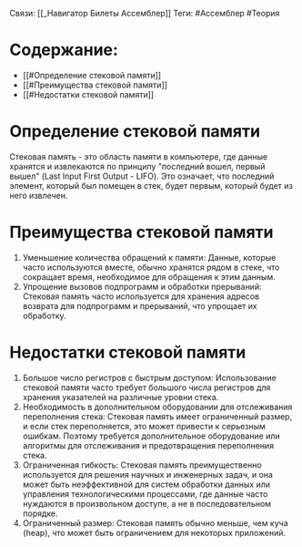 Связи: [[_Навигатор Билеты Ассемблер]]
Теги: #Ассемблер #Теория 
# Содержание:
- [[#Определение стековой памяти]]
- [[#Преимущества стековой памяти]]
- [[#Недостатки стековой памяти]]

# Определение стековой памяти
Стековая память - это область памяти в компьютере, где данные хранятся и извлекаются по принципу "последний вошел, первый вышел" (Last Input First Output - LIFO). Это означает, что последний элемент, который был помещен в стек, будет первым, который будет из него извлечен.

# Преимущества стековой памяти
1. Уменьшение количества обращений к памяти: Данные, которые часто используются вместе, обычно хранятся рядом в стеке, что сокращает время, необходимое для обращения к этим данным.
2. Упрощение вызовов подпрограмм и обработки прерываний: Стековая память часто используется для хранения адресов возврата для подпрограмм и прерываний, что упрощает их обработку.

# Недостатки стековой памяти
1. Большое число регистров с быстрым доступом: Использование стековой памяти часто требует большого числа регистров для хранения указателей на различные уровни стека.
2. Необходимость в дополнительном оборудовании для отслеживания переполнения стека: Стековая память имеет ограниченный размер, и если стек переполняется, это может привести к серьезным ошибкам. Поэтому требуется дополнительное оборудование или алгоритмы для отслеживания и предотвращения переполнения стека.
3. Ограниченная гибкость: Стековая память преимущественно используется для решения научных и инженерных задач, и она может быть неэффективной для систем обработки данных или управления технологическими процессами, где данные часто нуждаются в произвольном доступе, а не в последовательном порядке.
4. Ограниченный размер: Стековая память обычно меньше, чем куча (heap), что может быть ограничением для некоторых приложений.